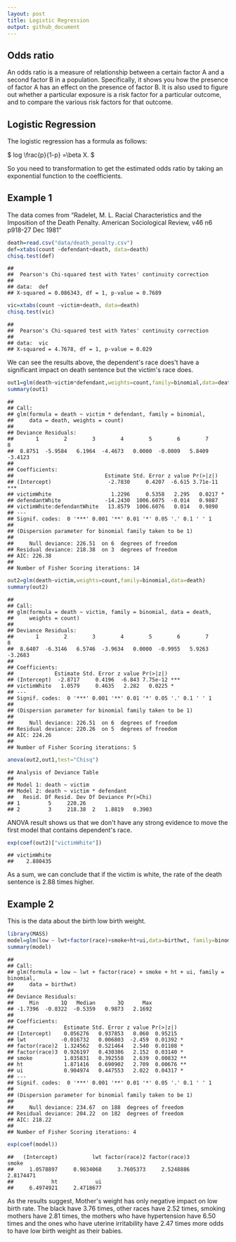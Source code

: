 ```yaml
---
layout: post
title: Logistic Regression
output: github_document
---
```


## Odds ratio

An odds ratio is a measure of relationship between a certain factor A
and a second factor B in a population. Specifically, it shows you how
the presence of factor A has an effect on the presence of factor B. It
is also used to figure out whether a particular exposure is a risk
factor for a particular outcome, and to compare the various risk factors
for that outcome.

## Logistic Regression

The logistic regression has a formula as follows:

$ log \frac{p}{1-p} =\beta X. $

So you need to transformation to get the estimated odds ratio by taking
an exponential function to the coefficients.

## Example 1

The data comes from “Radelet, M. L. Racial Characteristics and the
Imposition of the Death Penalty. American Sociological Review, v46 n6
p918-27 Dec 1981”

``` r
death=read.csv("data/death_penalty.csv")
def=xtabs(count ~defendant+death, data=death)
chisq.test(def)
```

    ##
    ##  Pearson's Chi-squared test with Yates' continuity correction
    ##
    ## data:  def
    ## X-squared = 0.086343, df = 1, p-value = 0.7689

``` r
vic=xtabs(count ~victim+death, data=death)
chisq.test(vic)
```

    ##
    ##  Pearson's Chi-squared test with Yates' continuity correction
    ##
    ## data:  vic
    ## X-squared = 4.7678, df = 1, p-value = 0.029

We can see the results above, the dependent's race does't have a significant impact on death sentence but the victim's race does.

``` r
out1=glm(death~victim*defendant,weights=count,family=binomial,data=death)
summary(out1)
```

    ##
    ## Call:
    ## glm(formula = death ~ victim * defendant, family = binomial,
    ##     data = death, weights = count)
    ##
    ## Deviance Residuals:
    ##       1        2        3        4        5        6        7        8  
    ##  8.8751  -5.9584   6.1964  -4.4673   0.0000  -0.0009   5.8409  -3.4123  
    ##
    ## Coefficients:
    ##                             Estimate Std. Error z value Pr(>|z|)    
    ## (Intercept)                  -2.7830     0.4207  -6.615 3.71e-11 ***
    ## victimWhite                   1.2296     0.5358   2.295   0.0217 *  
    ## defendantWhite              -14.2430  1006.6075  -0.014   0.9887    
    ## victimWhite:defendantWhite   13.8579  1006.6076   0.014   0.9890    
    ## ---
    ## Signif. codes:  0 '***' 0.001 '**' 0.01 '*' 0.05 '.' 0.1 ' ' 1
    ##
    ## (Dispersion parameter for binomial family taken to be 1)
    ##
    ##     Null deviance: 226.51  on 6  degrees of freedom
    ## Residual deviance: 218.38  on 3  degrees of freedom
    ## AIC: 226.38
    ##
    ## Number of Fisher Scoring iterations: 14

``` r
out2=glm(death~victim,weights=count,family=binomial,data=death)
summary(out2)
```

    ##
    ## Call:
    ## glm(formula = death ~ victim, family = binomial, data = death,
    ##     weights = count)
    ##
    ## Deviance Residuals:
    ##       1        2        3        4        5        6        7        8  
    ##  8.6407  -6.3146   6.5746  -3.9634   0.0000  -0.9955   5.9263  -3.2683  
    ##
    ## Coefficients:
    ##             Estimate Std. Error z value Pr(>|z|)    
    ## (Intercept)  -2.8717     0.4196  -6.843 7.75e-12 ***
    ## victimWhite   1.0579     0.4635   2.282   0.0225 *  
    ## ---
    ## Signif. codes:  0 '***' 0.001 '**' 0.01 '*' 0.05 '.' 0.1 ' ' 1
    ##
    ## (Dispersion parameter for binomial family taken to be 1)
    ##
    ##     Null deviance: 226.51  on 6  degrees of freedom
    ## Residual deviance: 220.26  on 5  degrees of freedom
    ## AIC: 224.26
    ##
    ## Number of Fisher Scoring iterations: 5

``` r
anova(out2,out1,test="Chisq")
```

    ## Analysis of Deviance Table
    ##
    ## Model 1: death ~ victim
    ## Model 2: death ~ victim * defendant
    ##   Resid. Df Resid. Dev Df Deviance Pr(>Chi)
    ## 1         5     220.26                     
    ## 2         3     218.38  2   1.8819   0.3903

ANOVA result shows us that we don't have any strong evidence to move the first model that contains dependent's race.

``` r
exp(coef(out2)["victimWhite"])
```

    ## victimWhite
    ##    2.880435

As a sum, we can conclude that if the victim is white, the rate of the death sentence is 2.88 times higher.

## Example 2

This is the data about the birth low birth weight.

``` r
library(MASS)
model=glm(low ~ lwt+factor(race)+smoke+ht+ui,data=birthwt, family=binomial)
summary(model)
```

    ##
    ## Call:
    ## glm(formula = low ~ lwt + factor(race) + smoke + ht + ui, family = binomial,
    ##     data = birthwt)
    ##
    ## Deviance Residuals:
    ##     Min       1Q   Median       3Q      Max  
    ## -1.7396  -0.8322  -0.5359   0.9873   2.1692  
    ##
    ## Coefficients:
    ##                Estimate Std. Error z value Pr(>|z|)   
    ## (Intercept)    0.056276   0.937853   0.060  0.95215   
    ## lwt           -0.016732   0.006803  -2.459  0.01392 *
    ## factor(race)2  1.324562   0.521464   2.540  0.01108 *
    ## factor(race)3  0.926197   0.430386   2.152  0.03140 *
    ## smoke          1.035831   0.392558   2.639  0.00832 **
    ## ht             1.871416   0.690902   2.709  0.00676 **
    ## ui             0.904974   0.447553   2.022  0.04317 *
    ## ---
    ## Signif. codes:  0 '***' 0.001 '**' 0.01 '*' 0.05 '.' 0.1 ' ' 1
    ##
    ## (Dispersion parameter for binomial family taken to be 1)
    ##
    ##     Null deviance: 234.67  on 188  degrees of freedom
    ## Residual deviance: 204.22  on 182  degrees of freedom
    ## AIC: 218.22
    ##
    ## Number of Fisher Scoring iterations: 4

``` r
exp(coef(model))
```

    ##   (Intercept)           lwt factor(race)2 factor(race)3         smoke
    ##     1.0578897     0.9834068     3.7605373     2.5248886     2.8174471
    ##            ht            ui
    ##     6.4974921     2.4718677

As the results suggest, Mother's weight has only negative impact on low birth rate. The black have 3.76 times, other races have 2.52 times, smoking mothers have 2.81 times, the mothers who have hypertension have 6.50 times and the ones who have uterine irritability have 2.47 times more odds to have low birth weight as their babies.
